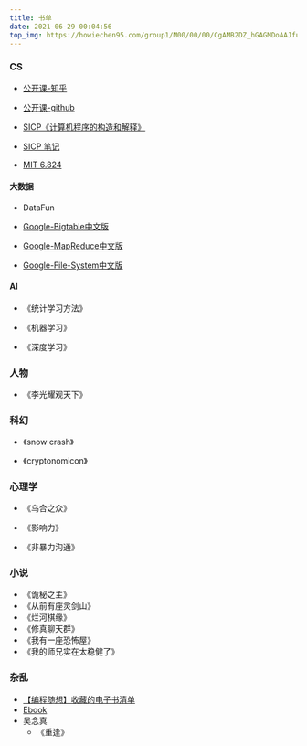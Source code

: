 ```yaml
---
title: 书单
date: 2021-06-29 00:04:56    
top_img: https://howiechen95.com/group1/M00/00/00/CgAMB2DZ_hGAGMDoAAJfuBSscsY012.jpg    
---
```


### CS 

- [公开课-知乎](https://www.zhihu.com/question/57532048)
- [公开课-github](https://github.com/apachecn/awesome-cs-courses-zh)

- [SICP《计算机程序的构造和解释》](https://github.com/DeathKing/Learning-SICP)     
- [SICP 笔记](../2021/06/28/sicp/)
- [MIT 6.824](https://pdos.csail.mit.edu/6.824/)

#### 大数据

- DataFun

- [Google-Bigtable中文版](https://github.com/howiechen95/files/tree/master/bigdata/Google-Bigtable中文版.pdf)    
- [Google-MapReduce中文版](https://github.com/howiechen95/files/tree/master/bigdata/Google-MapReduce中文版_1.0.pdf)    
- [Google-File-System中文版](https://github.com/howiechen95/files/tree/master/bigdata/Google-File-System中文版_1.0.pdf)    

#### AI

- 《统计学习方法》    

- 《机器学习》    

- 《深度学习》


### 人物

- 《李光耀观天下》

### 科幻

- 《snow crash》    

- 《cryptonomicon》 

### 心理学

- 《乌合之众》

- 《影响力》

- 《非暴力沟通》

### 小说

- 《诡秘之主》
- 《从前有座灵剑山》
- 《烂河棋缘》
- 《修真聊天群》
- 《我有一座恐怖屋》
- 《我的师兄实在太稳健了》

### 杂乱

- [【编程随想】收藏的电子书清单](https://github.com/programthink/books)
- [Ebook](https://github.com/jingyuexing/Ebook)
- 吴念真
  - 《重逢》
    
